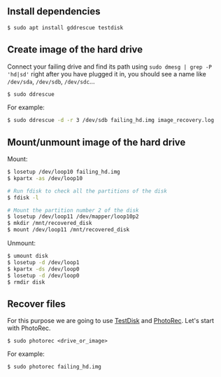 Install dependencies
--------------------

```bash
$ sudo apt install gddrescue testdisk
```

Create image of the hard drive
------------------------------

Connect your failing drive and find its path using `sudo dmesg | grep -P 'hd|sd'` right after you have plugged it in, you should see a name like `/dev/sda`, `/dev/sdb`, `/dev/sdc`...

   ```bash
   $ sudo ddrescue 
   ```

   For example:
   ```bash
   $ sudo ddrescue -d -r 3 /dev/sdb failing_hd.img image_recovery.log
   ```

Mount/unmount image of the hard drive
-----------------------------
<!--
$ sudo apt install -y multipath-tools
$ sudo kpartx -a -r failing_hd.img
$ sudo mount -o loop /dev/mapper/loop0p2 /mnt/p2
-->

Mount:
```bash
$ losetup /dev/loop10 failing_hd.img
$ kpartx -as /dev/loop10

# Run fdisk to check all the partitions of the disk
$ fdisk -l

# Mount the partition number 2 of the disk
$ losetup /dev/loop11 /dev/mapper/loop10p2
$ mkdir /mnt/recovered_disk
$ mount /dev/loop11 /mnt/recovered_disk
```

Unmount:
```bash
$ umount disk
$ losetup -d /dev/loop1
$ kpartx -ds /dev/loop0
$ losetup -d /dev/loop0
$ rmdir disk
```

Recover files
-------------
   For this purpose we are going to use [TestDisk](https://www.cgsecurity.org/wiki/TestDisk) and [PhotoRec](https://www.cgsecurity.org/wiki/PhotoRec). Let's start with PhotoRec.
   
   ```
   $ sudo photorec <drive_or_image>
   ```
   For example:
   ```
   $ sudo photorec failing_hd.img
   ```
